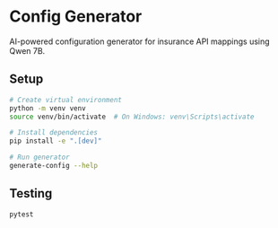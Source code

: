 # Config Generator

AI-powered configuration generator for insurance API mappings using Qwen 7B.

## Setup

```bash
# Create virtual environment
python -m venv venv
source venv/bin/activate  # On Windows: venv\Scripts\activate

# Install dependencies
pip install -e ".[dev]"

# Run generator
generate-config --help
```

## Testing

```bash
pytest
```
